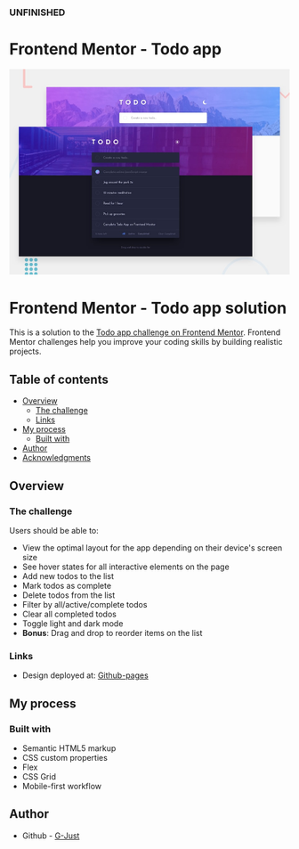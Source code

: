 ### UNFINISHED

# Frontend Mentor - Todo app

![Design preview for the Todo app coding challenge](./design/desktop-preview.jpg)

# Frontend Mentor - Todo app solution

This is a solution to the [Todo app challenge on Frontend Mentor](https://www.frontendmentor.io/challenges/todo-app-Su1_KokOW). Frontend Mentor challenges help you improve your coding skills by building realistic projects.

## Table of contents

- [Overview](#overview)
  - [The challenge](#the-challenge)
  - [Links](#links)
- [My process](#my-process)
  - [Built with](#built-with)
- [Author](#author)
- [Acknowledgments](#acknowledgments)

## Overview

### The challenge

Users should be able to:

- View the optimal layout for the app depending on their device's screen size
- See hover states for all interactive elements on the page
- Add new todos to the list
- Mark todos as complete
- Delete todos from the list
- Filter by all/active/complete todos
- Clear all completed todos
- Toggle light and dark mode
- **Bonus**: Drag and drop to reorder items on the list

### Links

- Design deployed at: [Github-pages](https://g-just.github.io/frontend-mentor-todo-app/)

## My process

### Built with

- Semantic HTML5 markup
- CSS custom properties
- Flex
- CSS Grid
- Mobile-first workflow

## Author

- Github - [G-Just](https://github.com/G-Just)
